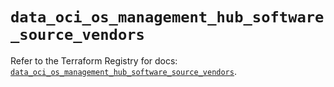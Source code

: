 # `data_oci_os_management_hub_software_source_vendors`

Refer to the Terraform Registry for docs: [`data_oci_os_management_hub_software_source_vendors`](https://registry.terraform.io/providers/hashicorp/oci/7.19.0/docs/data-sources/os_management_hub_software_source_vendors).
